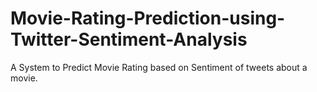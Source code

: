 # Movie-Rating-Prediction-using-Twitter-Sentiment-Analysis
A System to Predict Movie Rating based on Sentiment of tweets about a movie. 
